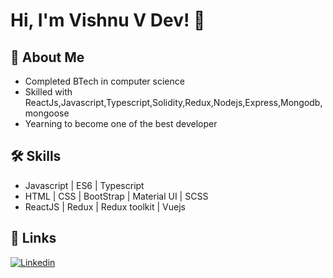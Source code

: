 
# Hi, I'm Vishnu V Dev! 👋

  
## 🚀 About Me

   - Completed BTech in computer science
   - Skilled with ReactJs,Javascript,Typescript,Solidity,Redux,Nodejs,Express,Mongodb,mongoose
   - Yearning to become one of the best developer


  
## 🛠 Skills
 - Javascript | ES6 | Typescript
 - HTML | CSS | BootStrap | Material UI | SCSS
 - ReactJS | Redux | Redux toolkit | Vuejs

  
## 🔗 Links
[![Linkedin](https://img.shields.io/badge/linkedin-0A66C2?style=for-the-badge&logo=linkedin&logoColor=white)](https://www.linkedin.com/in/vish2dev/)

<!---
vishh2dev/vishh2dev is a ✨ special ✨ repository because its `README.md` (this file) appears on your GitHub profile.
You can click the Preview link to take a look at your changes.
--->
